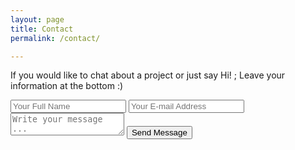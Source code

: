 ```yaml
---
layout: page
title: Contact
permalink: /contact/

---
```


If you would like to chat about a project or just say Hi! ; Leave your information at the bottom :)

<form action="https://getsimpleform.com/messages?form_api_token=a9e0a2a9ff8f68f36a2bdd756955a5fe" method="post">
  <!-- the redirect_to is optional, the form will redirect to the referrer on submission -->
  <input type='hidden' name='redirect_to' value='https://luispinedajr.com/thank-you/' />
    <input type='text' name='name' placeholder='Your Full Name' />
    <input type='email' name='email' placeholder='Your E-mail Address' />
    <textarea name='message' placeholder='Write your message ...'></textarea>
    <input type='submit' value='Send Message' />
</form>
